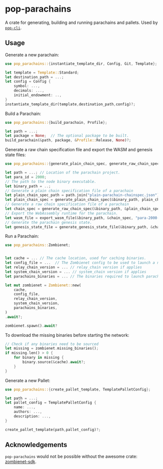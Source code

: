 # pop-parachains

A crate for generating, building and running parachains and pallets. Used by
[`pop-cli`](https://github.com/r0gue-io/pop-cli).

## Usage

Generate a new parachain:
```rust
use pop_parachains::{instantiate_template_dir, Config, Git, Template};

let template = Template::Standard;
let destination_path = ...;
let config = Config {
    symbol: ...,
    decimals: ...,
    initial_endowment: ..,
}
instantiate_template_dir(template,destination_path,config)?;
```

Build a Parachain:
```rust
use pop_parachains::{build_parachain, Profile};

let path = ...;
let package = None;  // The optional package to be built.
build_parachain(&path, package, &Profile::Release, None)?;
```

Generate a raw chain specification file and export the WASM and genesis state files:
```rust
use pop_parachains::{generate_plain_chain_spec, generate_raw_chain_spec, export_wasm_file, generate_genesis_state_file};

let path = ...; // Location of the parachain project.
let para_id = 2000;
// The path to the node binary executable.
let binary_path = ..;
// Generate a plain chain specification file of a parachain
let plain_chain_spec_path = path.join("plain-parachain-chainspec.json");
let plain_chain_spec = generate_plain_chain_spec(&binary_path, plain_chain_spec_path, para_id)?;
// Generate a raw chain specification file of a parachain
let chain_spec = generate_raw_chain_spec(&binary_path, &plain_chain_spec, "raw-parachain-chainspec.json")?;
// Export the WebAssembly runtime for the parachain. 
let wasm_file = export_wasm_file(&binary_path, &chain_spec, "para-2000-wasm")?; 
// Generate the parachain genesis state.
let genesis_state_file = generate_genesis_state_file(&binary_path, &chain_spec, "para-2000-genesis-state")?; 
```

Run a Parachain:
```rust
use pop_parachains::Zombienet;


let cache = ... // The cache location, used for caching binaries.
let config_file = ...  // The Zombienet config to be used to launch a network.
let relay_chain_version = ... // relay_chain version if applies
let system_chain_version = ... // system_chain version if applies
let parachains_binaries = ... // The binaries required to launch parachains

let mut zombienet = Zombienet::new(
    cache,
    config_file,
    relay_chain_version,
    system_chain_version,
    parachains_binaries,
)
.await?;

zombienet.spawn().await?
```

To download the missing binaries before starting the network:
```rust
// Check if any binaries need to be sourced
let missing = zombienet.missing_binaries();
if missing.len() > 0 {
    for binary in missing {
        binary.source(&cache).await?;
    }
}
```

Generate a new Pallet:
```rust
use pop_parachains::{create_pallet_template, TemplatePalletConfig};

let path = ...;
let pallet_config = TemplatePalletConfig {
    name: ...,
    authors: ...,
    description: ...,
}

create_pallet_template(path,pallet_config)?;
```

## Acknowledgements
`pop-parachains` would not be possible without the awesome crate: [zombienet-sdk](https://github.com/paritytech/zombienet-sdk).
